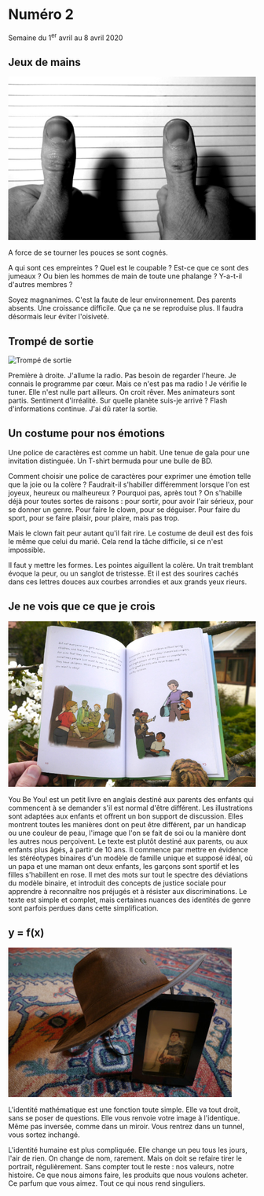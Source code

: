 # Numéro 2

Semaine du 1<sup>er</sup> avril au 8 avril 2020

## Jeux de mains

![Jeux de mains](images/jeux-de-mains.jpg)

A force de se tourner les pouces se sont cognés.

A qui sont ces empreintes ?
Quel est le coupable ?
Est-ce que ce sont des jumeaux ?
Ou bien les hommes de main de toute une phalange ?
Y-a-t-il d'autres membres ?

Soyez magnanimes.
C'est la faute de leur environnement.
Des parents absents.
Une croissance difficile.
Que ça ne se reproduise plus.
Il faudra désormais leur éviter l'oisiveté.

## Trompé de sortie

![Trompé de sortie](images-trompe-de-sortie.jpg)

Première à droite. J'allume la radio.
Pas besoin de regarder l'heure.
Je connais le programme par cœur.
Mais ce n'est pas ma radio !
Je vérifie le tuner.
Elle n'est nulle part ailleurs.
On croit rêver.
Mes animateurs sont partis.
Sentiment d'irréalité.
Sur quelle planète suis-je arrivé ?
Flash d'informations continue.
J'ai dû rater la sortie.

## Un costume pour nos émotions

Une police de caractères est comme un habit.
Une tenue de gala pour une invitation distinguée.
Un T-shirt bermuda pour une bulle de BD.

Comment choisir une police de caractères pour exprimer
une émotion telle que la joie ou la colère ?
Faudrait-il s'habiller différemment lorsque l'on est joyeux,
heureux ou malheureux ? Pourquoi pas, après tout ?
On s'habille déjà pour toutes sortes de raisons :
pour sortir, pour avoir l'air sérieux,
pour se donner un genre.
Pour faire le clown, pour se déguiser.
Pour faire du sport, pour se faire plaisir,
pour plaire, mais pas trop.

Mais le clown fait peur autant qu'il fait rire.
Le costume de deuil est des fois le même que celui du marié.
Cela rend la tâche difficile, si ce n'est impossible.

Il faut y mettre les formes. Les pointes aiguillent la colère.
Un trait tremblant évoque la peur, ou un sanglot de tristesse.
Et il est des sourires cachés dans ces lettres douces
aux courbes arrondies et aux grands yeux rieurs.

## Je ne vois que ce que je crois

![Je ne vois que ce que je crois](images/je-ne-vois-que-ce-que-je-crois.jpg)

You Be You! est un petit livre en anglais
destiné aux parents des enfants qui commencent
à se demander s'il est normal d'être différent.
Les illustrations sont adaptées aux enfants
et offrent un bon support de discussion.
Elles montrent toutes les manières dont on peut être différent,
par un handicap ou une couleur de peau, l'image que l'on se
fait de soi ou la manière dont les autres nous perçoivent.
Le texte est plutôt destiné aux parents,
ou aux enfants plus âgés, à partir de 10 ans.
Il commence par mettre en évidence les stéréotypes binaires
d'un modèle de famille unique et supposé idéal,
où un papa et une maman ont deux enfants,
les garçons sont sportif et les filles s'habillent en rose.
Il met des mots sur tout le spectre des déviations du modèle binaire,
et introduit des concepts de justice sociale
pour apprendre à reconnaître nos préjugés
et à résister aux discriminations.
Le texte est simple et complet,
mais certaines nuances des identités de genre
sont parfois perdues dans cette simplification.

## y = f(x)

![Identité](images/identite.jpg)

L'identité mathématique est une fonction toute simple.
Elle va tout droit, sans se poser de questions.
Elle vous renvoie votre image à l'identique.
Même pas inversée, comme dans un miroir.
Vous rentrez dans un tunnel, vous sortez inchangé.

L'identité humaine est plus compliquée.
Elle change un peu tous les jours, l'air de rien.
On change de nom, rarement.
Mais on doit se refaire tirer le portrait, régulièrement.
Sans compter tout le reste :
nos valeurs, notre histoire.
Ce que nous aimons faire,
les produits que nous voulons acheter.
Ce parfum que vous aimez.
Tout ce qui nous rend singuliers.
